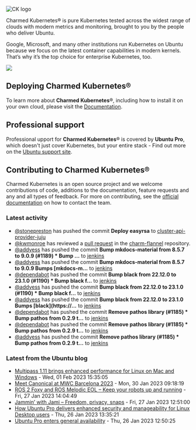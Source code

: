 ![CK logo](https://assets.ubuntu.com/v1/451d4cf4-Charmed+Kubernetes_RGB_onWhite_2022.svg)

Charmed Kubernetes® is pure Kubernetes tested across the widest range of clouds with modern metrics and monitoring, brought to you by the people who deliver Ubuntu.

Google, Microsoft, and many other institutions run Kubernetes on Ubuntu because we focus on the latest container capabilities in modern kernels. That’s why it’s the top choice for enterprise Kubernetes, too.

![](https://assets.ubuntu.com/v1/843c77b6-juju-at-a-glace.svg)

## Deploying Charmed Kubernetes®

To learn more about **Charmed Kubernetes**®, including how to install it on your own cloud, please visit the [Documentation][docs].

## Professional support

Professional upport for **Charmed Kubernetes**® is covered by **Ubuntu Pro**, which doesn't just cover Kubernetes, but your entire stack - Find out more on the [Ubuntu support site](https://ubuntu.com/support).

## Contributing to Charmed Kubernetes®

Charmed Kubernetes is an open source project and we welcome contributions of code, additions to the documentation, feature requests and any and all types of feedback. For more on contributing, see the [official documentation][get-in-touch] on how to contact the team.

<!-- LINKS -->
[docs]: https://ubuntu.com/kubernetes/docs
[get-in-touch]: https://ubuntu.com/kubernetes/docs/get-in-touch

### Latest activity

<!-- activity starts -->
 - [@stonepreston](https://github.com/stonepreston) has pushed the commit **Deploy easyrsa** to [cluster-api-provider-juju](https://github.com/charmed-kubernetes/cluster-api-provider-juju)
 - [@kwmonroe](https://github.com/kwmonroe) has reviewed a [pull request](https://github.com/charmed-kubernetes/charm-flannel/pull/86) in the [charm-flannel](https://github.com/charmed-kubernetes/charm-flannel) repository.
 - [@addyess](https://github.com/addyess) has pushed the commit **Bump mkdocs-material from 8.5.7 to 9.0.9 (#1189)  * Bump ...** to [jenkins](https://github.com/charmed-kubernetes/jenkins)
 - [@addyess](https://github.com/addyess) has pushed the commit **Bump mkdocs-material from 8.5.7 to 9.0.9  Bumps [mkdocs-m...** to [jenkins](https://github.com/charmed-kubernetes/jenkins)
 - [@dependabot](https://github.com/dependabot[bot]) has pushed the commit **Bump black from 22.12.0 to 23.1.0 (#1190)  * Bump black f...** to [jenkins](https://github.com/charmed-kubernetes/jenkins)
 - [@addyess](https://github.com/addyess) has pushed the commit **Bump black from 22.12.0 to 23.1.0 (#1190)  * Bump black f...** to [jenkins](https://github.com/charmed-kubernetes/jenkins)
 - [@addyess](https://github.com/addyess) has pushed the commit **Bump black from 22.12.0 to 23.1.0  Bumps [black](https://...** to [jenkins](https://github.com/charmed-kubernetes/jenkins)
 - [@dependabot](https://github.com/dependabot[bot]) has pushed the commit **Remove pathos library (#1185)  * Bump pathos from 0.2.9 t...** to [jenkins](https://github.com/charmed-kubernetes/jenkins)
 - [@dependabot](https://github.com/dependabot[bot]) has pushed the commit **Remove pathos library (#1185)  * Bump pathos from 0.2.9 t...** to [jenkins](https://github.com/charmed-kubernetes/jenkins)
 - [@addyess](https://github.com/addyess) has pushed the commit **Remove pathos library (#1185)  * Bump pathos from 0.2.9 t...** to [jenkins](https://github.com/charmed-kubernetes/jenkins)
<!-- activity ends -->

<!-- roadmap starts -->

<!-- roadmap ends -->

### Latest from the Ubuntu blog

<!-- blog starts -->
* [Multipass 1.11 brings enhanced performance for Linux on Mac and Windows](https://ubuntu.com//blog/multipass-1-11-brings-enhanced-performance-for-ubuntu-on-mac-and-windows) - Wed, 01 Feb 2023 15:35:05 
* [Meet Canonical at MWC Barcelona 2023](https://ubuntu.com//blog/canonical-at-mwc) - Mon, 30 Jan 2023 09:18:19 
* [ROS 2 Foxy and ROS Melodic EOL &#8211; Keep your robots up and running](https://ubuntu.com//blog/ros-foxy-ros-melodic-eol) - Fri, 27 Jan 2023 14:04:49 
* [Jammin&#8217; with Jami &#8211; Freedom, privacy, snaps](https://ubuntu.com//blog/jammin-with-jami-freedom-privacy-snaps) - Fri, 27 Jan 2023 12:51:00 
* [How Ubuntu Pro delivers enhanced security and manageability for Linux Desktop users](https://ubuntu.com//blog/ubuntu-pro-enhanced-security-and-manageability-for-linux-desktop) - Thu, 26 Jan 2023 13:35:21 
* [Ubuntu Pro enters general availability](https://ubuntu.com//blog/ubuntu-pro-enters-ga) - Thu, 26 Jan 2023 12:50:25 
<!-- blog ends -->
